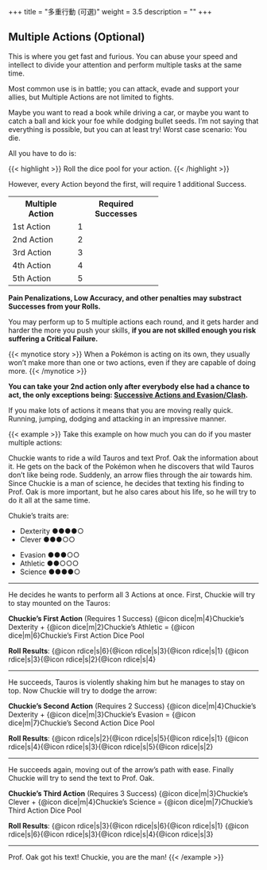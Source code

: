 +++
title = "多重行動 (可選)"
weight = 3.5
description = ""
+++

## Multiple Actions (Optional)
This  is  where  you  get  fast  and  furious. You  can  abuse your  speed  and  intellect  to  divide  your  attention  and perform multiple tasks at the same time. 

Most common use is in battle; you can attack, evade and support your allies, but Multiple Actions are not limited to fights.

Maybe you want to read a book while driving a car, or maybe you want to catch a ball and kick your foe while dodging bullet seeds. I’m not saying that everything is possible, but you can at least try! 
Worst case scenario: You die.

All you have to do is:
 
{{< highlight >}}
Roll the dice pool for your action.
{{< /highlight >}}


However,  every  Action  beyond  the  first,  will  require 1 additional Success.

<table style="width:60%;">
	<tr><th>Multiple Action</th><th>Required Successes</th></tr>
	<tr><td>1st Action </td><td>1 </td></tr>
	<tr><td>2nd Action </td><td>2 </td></tr>
	<tr><td>3rd Action </td><td>3 </td></tr>
	<tr><td>4th Action </td><td>4 </td></tr>
	<tr><td>5th Action </td><td>5 </td></tr>
</table>

**Pain Penalizations, Low Accuracy, and other penalties may substract Successes from your Rolls.**

You may perform up to 5 multiple actions each round, and it gets harder and harder the more you push your skills, **if you are not skilled enough you risk suffering a Critical Failure.**

{{< mynotice story >}}
When  a  Pokémon  is  acting  on  its own,  they  usually  won’t  make more  than  one  or  two  actions, even if they are capable of doing more. 
{{< /mynotice >}}

**You  can  take  your  2nd  action  only  after  everybody else had a chance to act, the only exceptions being: <u>Successive Actions and Evasion/Clash</u>.**

If you make lots of actions it means that you are moving  really  quick.  Running,  jumping,  dodging  and  attacking in an impressive manner.


{{< example >}}
Take this example on how much you can do if you master multiple actions:

Chuckie wants to ride a wild Tauros and text Prof. Oak the information about it. He gets on the back of the Pokémon when he discovers that wild Tauros don’t like being rode. Suddenly, an arrow flies through the air towards him. Since Chuckie is a man of science, he decides that texting his finding to Prof. Oak  is more important, but he also cares about his life, so he will try to do it all at the same time.

Chukie’s traits are:
* Dexterity ●●●●○
* Clever ●●●○○
<!---->
* Evasion ●●●○○
* Athletic ●●○○○
* Science ●●●●○

---

He decides he wants to perform all 3 Actions at once. First, Chuckie will try to stay mounted on the Tauros:

**Chuckie’s First Action** (Requires 1 Success)
{@icon dice|m|4}Chuckie’s Dexterity
\+ {@icon dice|m|2}Chuckie’s Athletic
= {@icon dice|m|6}Chuckie’s First Action Dice Pool

**Roll Results**: {@icon rdice|s|6}{@icon rdice|s|3}{@icon rdice|s|1} {@icon rdice|s|3}{@icon rdice|s|2}{@icon rdice|s|4}

---
He succeeds, Tauros is violently shaking him but he manages to stay on top. Now Chuckie will try to dodge the arrow:

**Chuckie’s Second Action** (Requires 2 Success)
{@icon dice|m|4}Chuckie’s Dexterity
\+ {@icon dice|m|3}Chuckie’s Evasion
= {@icon dice|m|7}Chuckie’s Second Action Dice Pool

**Roll Results**: {@icon rdice|s|2}{@icon rdice|s|5}{@icon rdice|s|1} {@icon rdice|s|4}{@icon rdice|s|3}{@icon rdice|s|5}{@icon rdice|s|2}

---
He succeeds again, moving out of the arrow’s path with ease. Finally Chuckie will try to send the text to Prof. Oak.  

**Chuckie’s Third Action** (Requires 3 Success)
{@icon dice|m|3}Chuckie’s Clever
\+ {@icon dice|m|4}Chuckie’s Science
= {@icon dice|m|7}Chuckie’s Third Action Dice Pool

**Roll Results**: {@icon rdice|s|3}{@icon rdice|s|6}{@icon rdice|s|1} {@icon rdice|s|6}{@icon rdice|s|3}{@icon rdice|s|4}{@icon rdice|s|3}

---
Prof. Oak got his text!  Chuckie, you are the man!
{{< /example >}}
